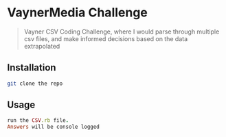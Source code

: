 # VaynerMedia Challenge

> Vayner CSV Coding Challenge, where I would parse through multiple csv files, and make informed decisions based on the data extrapolated

## Installation

```sh
git clone the repo
```

## Usage

```ruby
run the CSV.rb file.
Answers will be console logged
```

